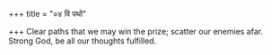 +++
title = "०४ वि पथो"

+++
Clear paths that we may win the prize; scatter our enemies afar.  
     Strong God, be all our thoughts fulfilled.